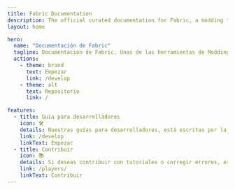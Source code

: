 ```yaml
---
title: Fabric Documentation
description: The official curated documentation for Fabric, a modding toolchain for Minecraft.
layout: home

hero:
  name: "Documentación de Fabric"
  tagline: Documentación de Fabric. Unas de las herramientas de Modding para Minecraft
  actions:
    - theme: brand
      text: Empezar
      link: /develop
    - theme: alt
      text: Repositorio
      link: /

features:
  - title: Guía para desarrolladores
    icon: 🛠️
    details: Nuestras guías para desarrolladores, está escritas por la comunidad, abarcan desde la configuración del entorno de desarrollo hasta temas avanzados como el renderizado y networking.
    link: /develop
    linkText: Empezar
  - title: Contribuir
    icon: 📚
    details: Si deseas contribuir con tutoriales o corregir errores, eres bienvenido.
    link: /players/
    linkText: Contribuir
---
```


